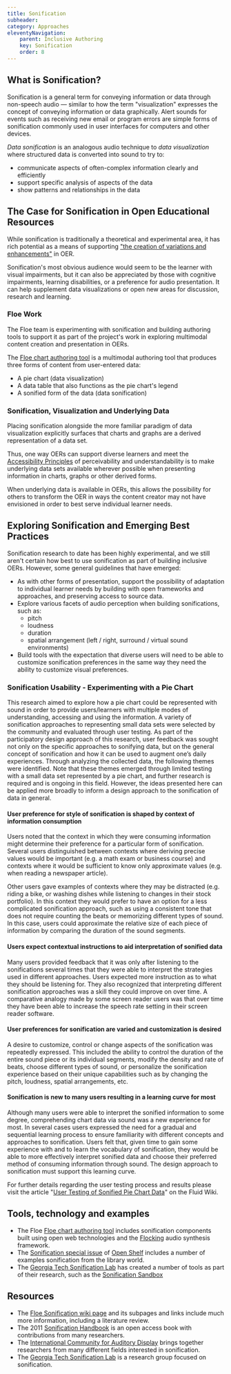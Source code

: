 ```yaml
---
title: Sonification
subheader:
category: Approaches
eleventyNavigation:
    parent: Inclusive Authoring
    key: Sonification
    order: 8
---
```


## What is Sonification?

Sonification is a general term for conveying information or data through non-speech audio &mdash; similar to how the
term "visualization" expresses the concept of conveying information or data graphically. Alert sounds for events such as
receiving new email or program errors are simple forms of sonification commonly used in user interfaces for computers
and other devices.

*Data sonification* is an analogous audio technique to *data visualization* where structured data is converted into
sound to try to:

* communicate aspects of often-complex information clearly and efficiently
* support specific analysis of aspects of the data
* show patterns and relationships in the data

## The Case for Sonification in Open Educational Resources

While sonification is traditionally a theoretical and experimental area, it has rich potential as a means of supporting
["the creation of variations and enhancements"](/Techniques.html#AllowTheCreationOfVariationsAndEnhancements) in OER.

Sonification's most obvious audience would seem to be the learner with visual impairments, but it can also be
appreciated by those with cognitive impairments, learning disabilities, or a preference for audio presentation. It can
help supplement data visualizations or open new areas for discussion, research and learning.

### Floe Work

The Floe team is experimenting with sonification and building authoring tools to support it as part of the project's
work in exploring multimodal content creation and presentation in OERs.

The [Floe chart authoring tool](http://build.fluidproject.org/chartAuthoring/demos/) is a multimodal authoring tool that
produces three forms of content from user-entered data:

* A pie chart (data visualization)
* A data table that also functions as the pie chart's legend
* A sonified form of the data (data sonification)

### Sonification, Visualization and Underlying Data

Placing sonification alongside the more familiar paradigm of data visualization explicitly surfaces that charts and
graphs are a derived representation of a data set.

Thus, one way OERs can support diverse learners and meet the [Accessibility
Principles](/FollowAccessibilityPrinciples.html) of perceivability and understandability is to make underlying data sets
available wherever possible when presenting information in charts, graphs or other derived forms.

When underlying data is available in OERs, this allows the possibility for others to transform the OER in ways the
content creator may not have envisioned in order to best serve individual learner needs.

## Exploring Sonification and Emerging Best Practices

Sonification research to date has been highly experimental, and we still aren't certain how best to use sonification as
part of building inclusive OERs. However, some general guidelines that have emerged:

* As with other forms of presentation, support the possibility of adaptation to individual learner needs by building
  with open frameworks and approaches, and preserving access to source data.
* Explore various facets of audio perception when building sonifications, such as:
  * pitch
  * loudness
  * duration
  * spatial arrangement (left / right, surround / virtual sound environments)
* Build tools with the expectation that diverse users will need to be able to customize sonification preferences in the
  same way they need the ability to customize visual preferences.

### Sonification Usability - Experimenting with a Pie Chart

This research aimed to explore how a pie chart could be represented with sound in order to provide users/learners with
multiple modes of understanding, accessing and using the information. A variety of sonification approaches to
representing small data sets were selected by the community and evaluated through user testing. As part of the
participatory design approach of this research, user feedback was sought not only on the specific approaches to
sonifying data, but on the general concept of sonification and how it can be used to augment one’s daily experiences.
Through analyzing the collected data, the following themes were identified. Note that these themes emerged through
limited testing with a small data set represented by a pie chart, and further research is required and is ongoing in
this field. However, the ideas presented here can be applied more broadly to inform a design approach to the
sonification of data in general.

#### User preference for style of sonification is shaped by context of information consumption

Users noted that the context in which they were consuming information might determine their preference for a particular
form of sonification. Several users distinguished between contexts where deriving precise values would be important
(e.g. a math exam or business course) and contexts where it would be sufficient to know only approximate values (e.g.
when reading a newspaper article).

Other users gave examples of contexts where they may be distracted (e.g. riding a bike, or washing dishes while
listening to changes in their stock portfolio). In this context they would prefer to have an option for a less
complicated sonification approach, such as using a consistent tone that does not require counting the beats or
memorizing different types of sound. In this case, users could approximate the relative size of each piece of
information by comparing the duration of the sound segments.

#### Users expect contextual instructions to aid interpretation of sonified data

Many users provided feedback that it was only after listening to the sonifications several times that they were able to
interpret the strategies used in different approaches. Users expected more instruction as to what they should be
listening for. They also recognized that interpreting different sonification approaches was a skill they could improve
on over time. A comparative analogy made by some screen reader users was that over time they have been able to increase
the speech rate setting in their screen reader software.

#### User preferences for sonification are varied and customization is desired

A desire to customize, control or change aspects of the sonification was repeatedly expressed. This included the ability
to control the duration of the entire sound piece or its individual segments, modify the density and rate of beats,
choose different types of sound, or personalize the sonification experience based on their unique capabilities such as
by changing the pitch, loudness, spatial arrangements, etc.

#### Sonification is new to many users resulting in a learning curve for most

Although many users were able to interpret the sonified information to some degree, comprehending chart data via sound
was a new experience for most. In several cases users expressed the need for a gradual and sequential learning process
to ensure familiarity with different concepts and approaches to sonification. Users felt that, given time to gain some
experience with and to learn the vocabulary of sonification, they would be able to more effectively interpret sonified
data and choose their preferred method of consuming information through sound. The design approach to sonification must
support this learning curve.

For further details regarding the user testing process and results please visit the article "[User Testing of Sonified
Pie Chart Data](https://wiki.fluidproject.org/pages/viewpage.action?pageId=89063433)" on the Fluid Wiki.

## Tools, technology and examples

* The Floe [Floe chart authoring tool](http://build.fluidproject.org/chartAuthoring/demos/) includes sonification
  components built using open web technologies and the [Flocking](http://flockingjs.org/) audio synthesis framework.
* The [Sonification special issue](http://www.open-shelf.ca/columns/sonification-special-issue/) of [Open
  Shelf](http://www.open-shelf.ca/) includes a number of examples sonification from the library world.
* The [Georgia Tech Sonification Lab](http://sonify.psych.gatech.edu/) has created a number of tools as part of their
  research, such as the [Sonification Sandbox](http://sonify.psych.gatech.edu/research/sonification_sandbox/index.html)

## Resources

* The [Floe Sonification wiki page](https://wiki.fluidproject.org/display/fluid/%28Floe%29+Sonification) and its
  subpages and links include much more information, including a literature review.
* The 2011 [Sonification Handbook](http://sonification.de/handbook/) is an open access book with contributions from many
  researchers.
* The [International Community for Auditory Display](http://www.icad.org/) brings together researchers from many
  different fields interested in sonification.
* The [Georgia Tech Sonification Lab](http://sonify.psych.gatech.edu/) is a research group focused on sonification.
